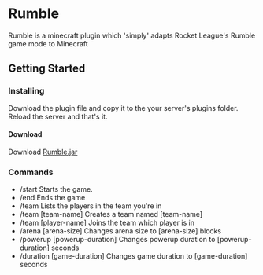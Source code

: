 # Rumble

Rumble is a minecraft plugin which 'simply' adapts Rocket League's Rumble game mode to Minecraft

## Getting Started

### Installing
Download the plugin file and copy it to the your server's plugins folder.
Reload the server and that's it.

#### Download
Download [Rumble.jar](https://www.dropbox.com/s/65mzxuffh1sphgd/Rumble-1.0.jar?dl=0)

### Commands
* /start
Starts the game.
* /end
Ends the game
* /team
Lists the players in the team you're in
* /team [team-name]
Creates a team named [team-name]
* /team [player-name]
Joins the team which player is in
* /arena [arena-size]
Changes arena size to [arena-size] blocks
* /powerup [powerup-duration]
Changes powerup duration to [powerup-duration] seconds
* /duration [game-duration]
Changes game duration to [game-duration] seconds


